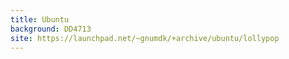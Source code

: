 ```yaml
---
title: Ubuntu
background: DD4713
site: https://launchpad.net/~gnumdk/+archive/ubuntu/lollypop
---
```

